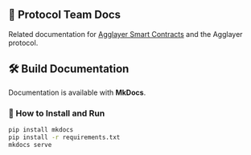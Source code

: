## 📑 Protocol Team Docs
Related documentation for [Agglayer Smart Contracts](https://github.com/agglayer/agglayer-contracts) and the Agglayer protocol.

## 🛠️ Build Documentation
Documentation is available with **MkDocs**.

### 🚀 How to Install and Run
```bash
pip install mkdocs
pip install -r requirements.txt
mkdocs serve
```  